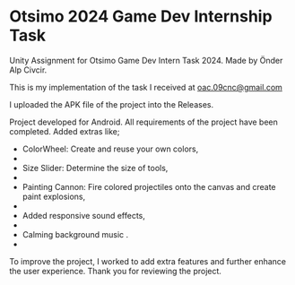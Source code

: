 # Otsimo 2024 Game Dev Internship Task
Unity Assignment for Otsimo Game Dev Intern Task 2024. Made by Önder Alp Civcir.

This is my implementation of the task I received at oac.09cnc@gmail.com

I uploaded the APK file of the project into the Releases.

Project developed for Android. All requirements of the project have been completed. Added extras like;
<ul>
<li> ColorWheel: Create and reuse your own colors, <li>
<li> Size Slider: Determine the size of tools, <li>
<li> Painting Cannon: Fire colored projectiles onto the canvas and create paint explosions, <li>
<li> Added responsive sound effects, <li>
<li> Calming background music .<li>
</ul>

To improve the project, I worked to add extra features and further enhance the user experience.
Thank you for reviewing the project.
